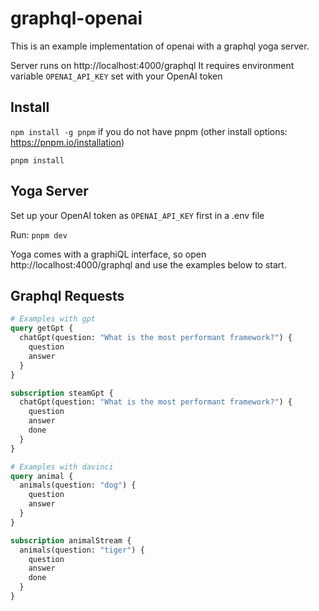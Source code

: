 # graphql-openai

This is an example implementation of openai with a graphql yoga server.

Server runs on http://localhost:4000/graphql
It requires environment variable `OPENAI_API_KEY` set with your OpenAI token

## Install
`npm install -g pnpm` if you do not have pnpm (other install options: https://pnpm.io/installation)

`pnpm install`

## Yoga Server

Set up your OpenAI token as `OPENAI_API_KEY` first in a .env file

Run:
`pnpm dev`

Yoga comes with a graphiQL interface, so open http://localhost:4000/graphql and use the examples below to start.

## Graphql Requests

```graphql
# Examples with gpt
query getGpt {
  chatGpt(question: "What is the most performant framework?") {
    question
    answer
  }
}

subscription steamGpt {
  chatGpt(question: "What is the most performant framework?") {
    question
    answer
    done
  }
}

# Examples with davinci
query animal {
  animals(question: "dog") {
    question
    answer
  }
}

subscription animalStream {
  animals(question: "tiger") {
    question
    answer
    done
  }
}
```
